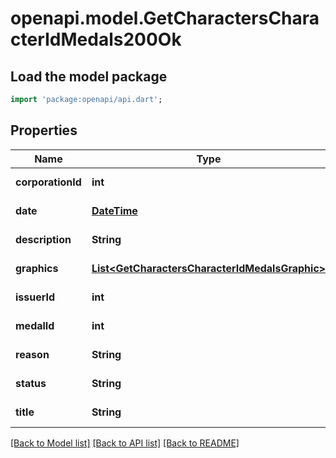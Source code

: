 # openapi.model.GetCharactersCharacterIdMedals200Ok

## Load the model package
```dart
import 'package:openapi/api.dart';
```

## Properties
Name | Type | Description | Notes
------------ | ------------- | ------------- | -------------
**corporationId** | **int** | corporation_id integer | [default to null]
**date** | [**DateTime**](DateTime.md) | date string | [default to null]
**description** | **String** | description string | [default to null]
**graphics** | [**List&lt;GetCharactersCharacterIdMedalsGraphic&gt;**](GetCharactersCharacterIdMedalsGraphic.md) | graphics array | [default to []]
**issuerId** | **int** | issuer_id integer | [default to null]
**medalId** | **int** | medal_id integer | [default to null]
**reason** | **String** | reason string | [default to null]
**status** | **String** | status string | [default to null]
**title** | **String** | title string | [default to null]

[[Back to Model list]](../README.md#documentation-for-models) [[Back to API list]](../README.md#documentation-for-api-endpoints) [[Back to README]](../README.md)


